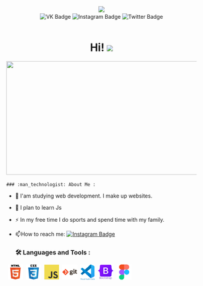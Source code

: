 <div align="center"> 
  <div id="header" >
  <img src="https://media.giphy.com/media/M9gbBd9nbDrOTu1Mqx/giphy.gif" width="100"/>
</div>
<div id="badges" >
  <a src="https://vk.com/fuck__isis">
    <img src="https://img.shields.io/badge/-Вконтакте-blue?logo=vk&logoColor=white&style=for-the-badge" alt="VK Badge"/>
  </a>
  <a src="https://www.instagram.com/f0_ff_1/">
    <img src="https://img.shields.io/badge/-Instagram-E1306C?logo=instagram&logoColor=white&style=for-the-badge" alt="Instagram Badge"/>
  </a>
  <a src="https://www.facebook.com/WeaslyPptony/">
    <img src="https://img.shields.io/badge/-Facebook-blue?logo=facebook&logoColor=white&style=for-the-badge" alt="Twitter Badge"/>
  </a>  
</div>
<div id="counter" > 
  <img src="https://komarev.com/ghpvc/?username=your-github-f0ff1&style=for-the-badge&color=blue" alt=""/>
</div>
<h1 align="center">
  Hi!
  <img src="https://media.giphy.com/media/hvRJCLFzcasrR4ia7z/giphy.gif" width="30px"/>
</h1>
<div>
  <img src="https://media.giphy.com/media/dWesBcTLavkZuG35MI/giphy.gif" width="600" height="300"/>
</div>
</div>

    ### :man_technologist: About Me :
  
- :telescope: I'am studying web development. I make up websites.

- :seedling: I plan to learn Js

- :zap: In my free time I do sports and spend time with my family.

- :mailbox:How to reach me: [![Instagram Badge](https://img.shields.io/badge/-Instagram-E1306C?logo=instagram&logoColor=white&style=for-the-badge)](your-instagram-url)

  ### :hammer_and_wrench: Languages and Tools :
<div>
  &nbsp<img src="https://github.com/devicons/devicon/blob/master/icons/html5/html5-original-wordmark.svg" width="40" height="40">&nbsp
  <img src="https://github.com/devicons/devicon/blob/master/icons/css3/css3-original-wordmark.svg" width="40" height="40">&nbsp
  <img src="https://github.com/devicons/devicon/blob/master/icons/javascript/javascript-original.svg" width="40" height="40">&nbsp
  <img src="https://github.com/devicons/devicon/blob/master/icons/git/git-original-wordmark.svg" width="40" height="40">&nbsp
  <img src="https://github.com/devicons/devicon/blob/master/icons/vscode/vscode-original-wordmark.svg" width="40" height="40">&nbsp
  <img src="https://github.com/devicons/devicon/blob/master/icons/bootstrap/bootstrap-original-wordmark.svg" width="40" height="40">&nbsp
  <img src="https://github.com/devicons/devicon/blob/master/icons/figma/figma-original.svg" width="40" height="40">&nbsp
  
</div>

